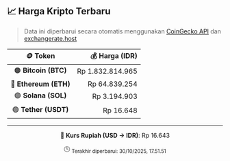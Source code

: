 

<!-- HARGA_KRIPTO -->
## 📈 Harga Kripto Terbaru

> Data ini diperbarui secara otomatis menggunakan [CoinGecko API](https://www.coingecko.com/) dan [exchangerate.host](https://exchangerate.host/)

<div align="center">

| 🪙 Token | 💰 Harga (IDR) |
|:------:|---------------:|
| 🟠 **Bitcoin (BTC)**   | Rp 1.832.814.965 |
| 🔵 **Ethereum (ETH)**  | Rp 64.839.254 |
| 🟣 **Solana (SOL)**    | Rp 3.194.903 |
| 🟢 **Tether (USDT)**   | Rp 16.648 |

---

💱 **Kurs Rupiah (USD → IDR)**: Rp 16.643

🕒 <sub>Terakhir diperbarui: 30/10/2025, 17.51.51</sub>

</div>
<!-- /HARGA_KRIPTO -->